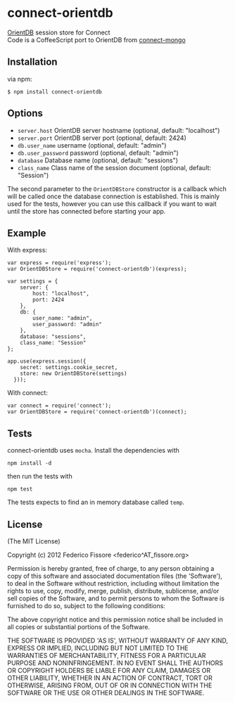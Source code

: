 # connect-orientdb

  [OrientDB](https://code.google.com/p/orient/) session store for Connect  
  Code is a CoffeeScript port to OrientDB from [connect-mongo](https://github.com/kcbanner/connect-mongo)

## Installation

via npm:

    $ npm install connect-orientdb

## Options

  - `server.host` OrientDB server hostname (optional, default: "localhost")
  - `server.port` OrientDB server port (optional, default: 2424)
  - `db.user_name` username (optional, default: "admin")
  - `db.user_password` password (optional, default: "admin")
  - `database` Database name (optional, default: "sessions")
  - `class_name` Class name of the session document (optional, default: "Session")

The second parameter to the `OrientDBStore` constructor is a callback which will be called once the database connection is established.
This is mainly used for the tests, however you can use this callback if you want to wait until the store has connected before
starting your app.

## Example

With express:

    var express = require('express');
    var OrientDBStore = require('connect-orientdb')(express);

    var settings = {
        server: {
            host: "localhost",
            port: 2424
        },
        db: {
            user_name: "admin",
            user_password: "admin"
        },
        database: "sessions",
        class_name: "Session"
    };

    app.use(express.session({
        secret: settings.cookie_secret,
        store: new OrientDBStore(settings)
      }));

With connect:

    var connect = require('connect');
    var OrientDBStore = require('connect-orientdb')(connect);


## Tests

connect-orientdb uses `mocha`. Install the dependencies with

    npm install -d
    
then run the tests with

    npm test

The tests expects to find an in memory database called `temp`.

## License 

(The MIT License)

Copyright (c) 2012 Federico Fissore &lt;federico^AT_fissore.org&gt;

Permission is hereby granted, free of charge, to any person obtaining
a copy of this software and associated documentation files (the
'Software'), to deal in the Software without restriction, including
without limitation the rights to use, copy, modify, merge, publish,
distribute, sublicense, and/or sell copies of the Software, and to
permit persons to whom the Software is furnished to do so, subject to
the following conditions:

The above copyright notice and this permission notice shall be
included in all copies or substantial portions of the Software.

THE SOFTWARE IS PROVIDED 'AS IS', WITHOUT WARRANTY OF ANY KIND,
EXPRESS OR IMPLIED, INCLUDING BUT NOT LIMITED TO THE WARRANTIES OF
MERCHANTABILITY, FITNESS FOR A PARTICULAR PURPOSE AND NONINFRINGEMENT.
IN NO EVENT SHALL THE AUTHORS OR COPYRIGHT HOLDERS BE LIABLE FOR ANY
CLAIM, DAMAGES OR OTHER LIABILITY, WHETHER IN AN ACTION OF CONTRACT,
TORT OR OTHERWISE, ARISING FROM, OUT OF OR IN CONNECTION WITH THE
SOFTWARE OR THE USE OR OTHER DEALINGS IN THE SOFTWARE.